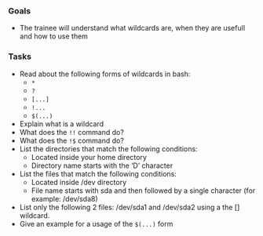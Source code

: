 
### Goals
- The trainee will understand what wildcards are, when they are usefull and how to use them

### Tasks
- Read about the following forms of wildcards in bash:
  - `*`
  - `?`
  - `[...]`
  - `!...`
  - `$(...)`
- Explain what is a wildcard
- What does the `!!` command do?
- What does the `!$` command do?
- List the directories that match the following conditions:
  - Located inside your home directory
  - Directory name starts with the ‘D’ character
- List the files that match the following conditions:
  - Located inside /dev directory
  - File name starts with sda and then followed by a single character (for example: /dev/sda8)
- List only the following 2 files: /dev/sda1 and /dev/sda2 using a the [] wildcard.
- Give an example for a usage of the `$(...)` form